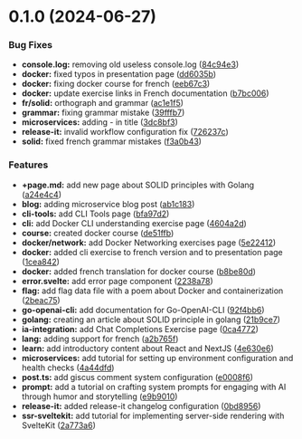 

# 0.1.0 (2024-06-27)


### Bug Fixes

* **console.log:** removing old useless console.log ([84c94e3](https://github.com/MohammadBnei/blog-2023/commit/84c94e3d5c950c19ba5fd61449bee64015ffa915))
* **docker:** fixed typos in presentation page ([dd6035b](https://github.com/MohammadBnei/blog-2023/commit/dd6035b65c51725d76ef1884b17985a0a03a43a5))
* **docker:** fixing docker course for french ([eeb67c3](https://github.com/MohammadBnei/blog-2023/commit/eeb67c3b8f1339948dda1024212a507a6de7af90))
* **docker:** update exercise links in French documentation ([b7bc006](https://github.com/MohammadBnei/blog-2023/commit/b7bc006501704bf69cdd5eee2843616601115cb9))
* **fr/solid:** orthograph and grammar ([ac1e1f5](https://github.com/MohammadBnei/blog-2023/commit/ac1e1f53f1d202c398a21f6212874a3543419585))
* **grammar:** fixing grammar mistake ([39fffb7](https://github.com/MohammadBnei/blog-2023/commit/39fffb723b676011b7029407fd238f89dd349632))
* **microservices:** adding - in title ([3dc8bf3](https://github.com/MohammadBnei/blog-2023/commit/3dc8bf3ae3eb1510f8329d22fc91ca3901179bbb))
* **release-it:** invalid workflow configuration fix ([726237c](https://github.com/MohammadBnei/blog-2023/commit/726237c8fae368f5c01c5676aaa9683de302a065))
* **solid:** fixed french grammar mistakes ([f3a0b43](https://github.com/MohammadBnei/blog-2023/commit/f3a0b43225f2bdd8558868b3c5c6787581e1e901))


### Features

* **+page.md:** add new page about SOLID principles with Golang ([a24e4c4](https://github.com/MohammadBnei/blog-2023/commit/a24e4c449abd5a01cf5b9d85f911f02fd38b84e2))
* **blog:** adding microservice blog post ([ab1c183](https://github.com/MohammadBnei/blog-2023/commit/ab1c183e704343aaaeb21797abbfb88b9f005e83))
* **cli-tools:** add CLI Tools page ([bfa97d2](https://github.com/MohammadBnei/blog-2023/commit/bfa97d2fe4720b6fe62078f1eab82c5d086b291b))
* **cli:** add Docker CLI understanding exercise page ([4604a2d](https://github.com/MohammadBnei/blog-2023/commit/4604a2d80c2d92cc260b438475c549d4ffd3dbc4))
* **course:** created docker course ([de51ffb](https://github.com/MohammadBnei/blog-2023/commit/de51ffb9eca64858267daa15443d04e05ebf2069))
* **docker/network:** add Docker Networking exercises page ([5e22412](https://github.com/MohammadBnei/blog-2023/commit/5e224124db3b6cb96582bb42b1bc5af569fee049))
* **docker:** added cli exercise to french version and to presentation page ([1cea842](https://github.com/MohammadBnei/blog-2023/commit/1cea8427f94616e825b10c6c2104e29f9839bfb3))
* **docker:** added french translation for docker course ([b8be80d](https://github.com/MohammadBnei/blog-2023/commit/b8be80d8108e2091810b7a34cfd7f60f303bb458))
* **error.svelte:** add error page component ([2238a78](https://github.com/MohammadBnei/blog-2023/commit/2238a78b3bee46bab3a0810a429b56d8cd4218e6))
* **flag:** add flag data file with a poem about Docker and containerization ([2beac75](https://github.com/MohammadBnei/blog-2023/commit/2beac7597c8b614e858a88b7aa0302b9cd874a4e))
* **go-openai-cli:** add documentation for Go-OpenAI-CLI ([92f4bb6](https://github.com/MohammadBnei/blog-2023/commit/92f4bb6b7a330a957760f5e761e99e420567fb05))
* **golang:** creating an article about SOLID principle in golang ([21b9ce7](https://github.com/MohammadBnei/blog-2023/commit/21b9ce7d1254b26638449b707f3cc8f3b7d07294))
* **ia-integration:** add Chat Completions Exercise page ([0ca4772](https://github.com/MohammadBnei/blog-2023/commit/0ca4772f019c671c490b2bc23bd536a2d772f06b))
* **lang:** adding support for french ([a2b765f](https://github.com/MohammadBnei/blog-2023/commit/a2b765f83c6c4cbd321f375538ef316f01a630b9))
* **learn:** add introductory content about React and NextJS ([4e630e6](https://github.com/MohammadBnei/blog-2023/commit/4e630e6eb06a0ddd4430f7ecc6cb1fb147f74d94))
* **microservices:** add tutorial for setting up environment configuration and health checks ([4a44dfd](https://github.com/MohammadBnei/blog-2023/commit/4a44dfd9334ccb4ef7ec7a0f2dad6fc1b31a6b18))
* **post.ts:** add giscus comment system configuration ([e0008f6](https://github.com/MohammadBnei/blog-2023/commit/e0008f6334dca120c45d2d540c4b9c03bfb63f35))
* **prompt:** add a tutorial on crafting system prompts for engaging with AI through humor and storytelling ([e9b9010](https://github.com/MohammadBnei/blog-2023/commit/e9b901035e204a7a7a57be91096774c7f1c0c965))
* **release-it:** added release-it changelog configuration ([0bd8956](https://github.com/MohammadBnei/blog-2023/commit/0bd8956abd1923140728efc589a3aa1eaab10c3b))
* **ssr-sveltekit:** add tutorial for implementing server-side rendering with SvelteKit ([2a773a6](https://github.com/MohammadBnei/blog-2023/commit/2a773a69afaec6658664b54f0ce85e0c6e64f72e))
